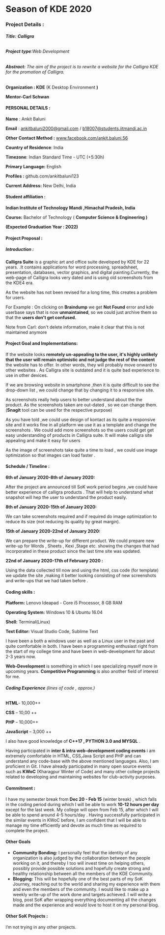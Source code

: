 # **Season of KDE 2020**

### **Project Details :**

###### **Title:** **Calligra**

###### **Project type**:Web Development

###### **Abstract:** The aim of the project is to rewrite a website for the Calligra KDE for the promotion of Calligra.

**Organization : KDE** (K Desktop Environment **)**

**Mentor-Carl Schwan**

#### **PERSONAL DETAILS** :

**Name** : Ankit Baluni

**Email** : ankitbaluni2000@gmail.com / b18007@students.iitmandi.ac.in

**Other Contact Method :** www.facebook.com/ankit.baluni.56

**Country of Residence**: India

**Timezone**: Indian Standard Time - UTC (+5:30h)

**Primary Language:** English

**Profiles :** github.com/ankitbaluni123

**Current Address:** New Delhi, India

#### **Student affiliation :**

**Indian Institute of Technology Mandi ,Himachal Pradesh, India**

**Course:** Bachelor of Technology ( **Computer Science & Engineering )**

**(Expected Graduation Year : 2022)**

#### **Project Proposal :**

##### **Introduction :**

**Calligra Suite** is a graphic art and office suite developed by KDE for 22 years. .It contains applications for word processing, spreadsheet, presentation, databases, vector graphics, and digital painting.Currently, the web-page of Calligra looks very dated and is using old screenshots from the KDE4 era.

As the website has not been revised for a long time, this creates a problem for users.

For Example : On clicking on **Braindump** we get **Not Found** error and kde userbase says that is now **unmaintained**, so we could just archive them so that the **users don't get confused.**

Note from Carl: don't delete information, make it clear that this is not maintained anymore

#### **Project Goal and Implementations:**

If the website looks **remotely un-appealing to the user, it's highly unlikely that the user will remain optimistic and not judge the rest of the content** the website has to offer. In other words, they will probably move onward to other websites . As Calligra site is outdated and it is quite bad experience to use in other devices. 

If we are browsing website in smartphone ,then it is quite difficult to see the drop-down list , we could change that by changing it to a responsive site.

As screenshots really help users to better understand about the the product. As the screenshots taken are out-dated , so we can change them. (**Snagit** tool can be used for the respective purpose)

As you have told ,we could use design of kontact as its quite a responsive site and it works fine in all platform we use it as a template and change the screenshots . We could add more screenshots so the users could get get easy understanding of products in Calligra suite. It will make calligra site appealing and make it easy for users 

As the image of screenshots take quite a time to load , we could use image optimization so that images can load faster .

#### **Schedule / Timeline :**

**6th of January 2020-8th of January 2020:**

After the project are announced till SoK work period begins ,we could have better experience of calligra products . That will help to understand what snapshot will hep the user to understand the product easily.

**8th of January 2020-15th of January 2020:**

We can take screenshots required and if required do image optimization to reduce its size (not reducing its quality by great margin).

**15th of January 2020-22nd of January 2020:**

We can prepare the write-up for different product. We could prepare new write-up for Words , Sheets , Kexi ,Stage etc. showing the changes that had incorporated in these product since the last time site was updated.

 **22nd of January 2020-17th of February 2020 :**

Using the data collected till now and using the html, css code (for template) we update the site ,making it better looking consisting of new screenshots and write-ups  that we had taken before .

#### **Coding skills :**

**Platform:** Lenovo Ideapad - Core i5 Processor, 8 GB RAM

**Operating System:** Windows 10 & Ubuntu 16.04

**Shell:** Terminal(Linux)

**Text Editor:** Visual Studio Code, Sublime Text

I have been a both a windows user as well as a Linux user in the past and quite comfortable in both. I have been a programming enthusiast right from the start of my college time and have been in web-development for about 2-3 years now.

**Web-Development** is something in which I see specializing myself more in upcoming years. **Competitive Programming** is also another field of interest for me.

 

###### **Coding Experience** (lines of code , approx.)

**HTML**- 10,000++

**CSS** – 10,00 ++

**PHP** – 10,000++

**JavaScript** – 3,000 ++

I also have good knowledge of  **C++17 , PYTHON 3.0  and  MYSQL** .

Having participated in **inter & intra web-development coding events** i am extremely comfortable in HTML, CSS,Java Script and PHP and can understand any code-base with the above mentioned languages. Also, I am proficient in Git. I have already participated in many open source events such as **KWoC** (Kharagpur Winter of Code) and many other college projects related to developing and maintaining websites for club-activity purposes. 

#### **Commitment :**

I have my semester break from **Dec 20 - Feb 15** (winter break) , which falls in the coding period during which I  will be able to work **10-12 hours per day** except for the last week. My college will open from Feb 15, after which I will be able to spend around 4-5 hours/day . Having successfully participated in the similar events in KWoC before, I am confident that I will be able to manage my time efficiently and devote as much time as required to complete the project.

#### **Other Goals**

* **Community Bonding:** I personally feel that the identity of any organization is also judged by the collaboration between the people working on it, and thereby I too will invest time on helping others, possibly provide possible solutions and hopefully create strong and healthy relationship between all the members of the KDE Community.
* **Blogging:** This will be hopefully one of the best parts of my SoK Journey, reaching out to the world and sharing my experience with them and even the members of the community. I would like to make up a weekly write-up of the work done and targets achieved. I will write a blog, post SoK after wrapping everything documenting all the changes made and the experience and would love to host it on my personal blog.

#### **Other SoK Projects :**

I’m not trying in any other projects.